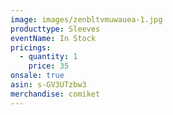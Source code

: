 ```yaml
---
image: images/zenbltvmuwauea-1.jpg
producttype: Sleeves
eventName: In Stock
pricings:
  - quantity: 1
    price: 35
onsale: true
asin: s-GV3UTzbw3
merchandise: comiket
---
```

